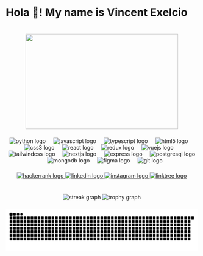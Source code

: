 <h1 align="left">Hola 👋! My name is Vincent Exelcio</h1>

###
<br clear="both">

<div align="center">
  <img align="center" height="250" width="400" src="https://media.giphy.com/media/SRG1Vk92HgTfP3F6gH/giphy.gif?cid=ecf05e47rm8lk93k8yyky58p5nmokkzxqlnee5t38z2xl6d1&ep=v1_gifs_related&rid=giphy.gif&ct=g"  />


###
<div>
  <div align="center">
    <img src="https://cdn.jsdelivr.net/gh/devicons/devicon/icons/python/python-original.svg" height="30" alt="python logo"  />
    <img width="12" />
    <img src="https://cdn.jsdelivr.net/gh/devicons/devicon/icons/javascript/javascript-original.svg" height="30" alt="javascript logo"  />
    <img width="12" />
    <img src="https://cdn.jsdelivr.net/gh/devicons/devicon/icons/typescript/typescript-original.svg" height="30" alt="typescript logo"  />
    <img width="12" />
    <img src="https://cdn.jsdelivr.net/gh/devicons/devicon/icons/html5/html5-original.svg" height="30" alt="html5 logo"  />
    <img width="12" />
    <img src="https://cdn.jsdelivr.net/gh/devicons/devicon/icons/css3/css3-original.svg" height="30" alt="css3 logo"  />
    <img width="12" />
    <img src="https://cdn.jsdelivr.net/gh/devicons/devicon/icons/react/react-original.svg" height="30" alt="react logo"  />
    <img width="12" />
    <img src="https://cdn.jsdelivr.net/gh/devicons/devicon/icons/redux/redux-original.svg" height="30" alt="redux logo"  />
    <img width="12" />
    <img src="https://cdn.jsdelivr.net/gh/devicons/devicon/icons/vuejs/vuejs-original.svg" height="30" alt="vuejs logo"  />
    <img width="12" />
    <img src="https://cdn.simpleicons.org/tailwindcss/06B6D4" height="30" alt="tailwindcss logo"  />
    <img width="12" />
    <img src="https://cdn.simpleicons.org/nextdotjs/000000" height="30" alt="nextjs logo"  />
    <img width="12" />
    <img src="https://cdn.jsdelivr.net/gh/devicons/devicon/icons/express/express-original.svg" height="30" alt="express logo"  />
    <img width="12" />
    <img src="https://cdn.jsdelivr.net/gh/devicons/devicon/icons/postgresql/postgresql-original.svg" height="30" alt="postgresql logo"  />
    <img width="12" />
    <img src="https://cdn.jsdelivr.net/gh/devicons/devicon/icons/mongodb/mongodb-original.svg" height="30" alt="mongodb logo"  />
    <img width="12" />
    <img src="https://cdn.jsdelivr.net/gh/devicons/devicon/icons/figma/figma-original.svg" height="30" alt="figma logo"  />
    <img width="12" />
    <img src="https://cdn.jsdelivr.net/gh/devicons/devicon/icons/git/git-original.svg" height="30" alt="git logo"  />
  </div>
  
  ###
  
  <div align="center">
    <a href="https://www.hackerrank.com/profile/vincentexelcio51" target="_blank">
      <img src="https://img.shields.io/static/v1?message=HackerRank&logo=hackerrank&label=&color=171717&logoColor=white&labelColor=&style=for-the-badge" height="35" alt="hackerrank logo"  />
    </a>
    <a href="https://www.linkedin.com/in/vincent-exelcio-susanto" target="_blank">
      <img src="https://img.shields.io/static/v1?message=LinkedIn&logo=linkedin&label=&color=171717&logoColor=white&labelColor=&style=for-the-badge" height="35" alt="linkedin logo"  />
    </a>
    <a href="https://www.instagram.com/_vincentexelcio" target="_blank">
      <img src="https://img.shields.io/static/v1?message=Instagram&logo=instagram&label=&color=171717&logoColor=white&labelColor=&style=for-the-badge" height="35" alt="instagram logo"  />
    </a>
    <a href="https://linktr.ee/vincnx" target="_blank">
      <img src="https://img.shields.io/static/v1?message=Linktree&logo=linktree&label=&color=171717&logoColor=white&labelColor=&style=for-the-badge" height="35" alt="linktree logo"  />
    </a>
  </div>
</div>

###

<br clear="both">

<div align="center">
  <img src="https://streak-stats.demolab.com?user=vincnx&locale=en&mode=weekly&theme=graywhite&hide_border=false&border_radius=3&order=3" height="150" alt="streak graph"  />
  <img src="https://github-profile-trophy.vercel.app?username=vincnx&theme=oldie&column=-1&row=1&margin-w=0&margin-h=8&no-bg=true&no-frame=true&order=4" height="150" alt="trophy graph"  />
</div>

###
<div align="center">
  <img src="https://raw.githubusercontent.com/vincnx/vincnx/output/snake.svg" alt="Snake animation" />
</div>

###
